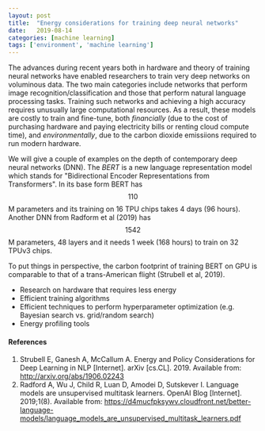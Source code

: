 ```yaml
---
layout: post
title:  "Energy considerations for training deep neural networks"
date:   2019-08-14
categories: [machine learning]
tags: ['environment', 'machine learning']
---
```


The advances during recent years both in hardware and theory of training neural networks have enabled researchers to train very deep networks on voluminous data. The two main categories include networks that perform image recognition/classification and those that perform natural language processing tasks. Training such networks and achieving a high accuracy requires unusually large computational resources. As a result, these models are costly to train and fine-tune, both *financially* (due to the cost of purchasing hardware and paying electricity bills or renting cloud compute time), and *environmentally*, due to the carbon dioxide emissiions required to run modern hardware.

We will give a couple of examples on the depth of contemporary deep neural networks (DNN). The *BERT* is a new language representation model which stands for "Bidirectional Encoder Representations from Transformers". In its base form BERT has $$110$$M parameters and its training on 16 TPU chips takes 4 days (96 hours). Another DNN from Radform et al (2019) has $$1542$$M parameters, 48 layers and it needs 1 week (168 hours) to train on 32 TPUv3 chips.

To put things in perspective, the carbon footprint of training BERT on GPU is comparable to that of a trans-American flight (Strubell et al, 2019).

* Research on hardware that requires less energy
* Efficient training algorithms
* Efficient techniques to perform hyperparameter optimization (e.g. Bayesian search vs. grid/random search)
* Energy profiling tools

#### References
1. Strubell E, Ganesh A, McCallum A. Energy and Policy Considerations for Deep Learning in NLP [Internet]. arXiv [cs.CL]. 2019. Available from: http://arxiv.org/abs/1906.02243
2. Radford A, Wu J, Child R, Luan D, Amodei D, Sutskever I. Language models are unsupervised multitask learners. OpenAI Blog [Internet]. 2019;1(8). Available from: https://d4mucfpksywv.cloudfront.net/better-language-models/language_models_are_unsupervised_multitask_learners.pdf
